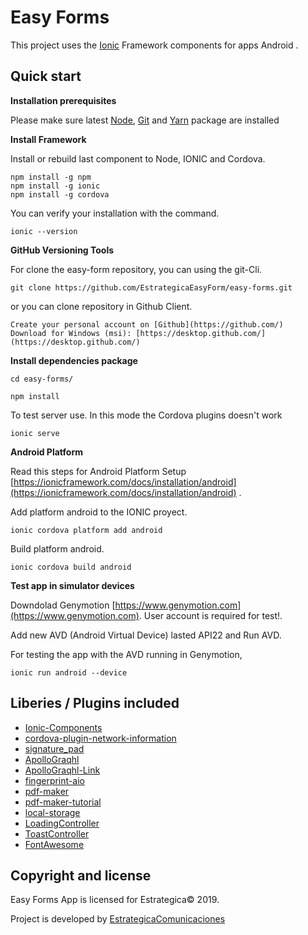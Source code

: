 # Easy Forms

This project uses the [Ionic](https://ionicframework.com/docs/intro) Framework components for apps Android .

## Quick start


**Installation prerequisites**

Please make sure latest [Node](https://nodejs.org/es/), [Git](https://git-scm.com/downloads) and [Yarn](https://yarnpkg.com/lang/en/docs/install/) package are installed


**Install Framework**

Install or rebuild last component to Node, IONIC and Cordova.
```
npm install -g npm
npm install -g ionic
npm install -g cordova
```

You can verify your installation with the command.
```
ionic --version 
```

**GitHub Versioning Tools**

For clone the easy-form repository, you can using the git-Cli.

```
git clone https://github.com/EstrategicaEasyForm/easy-forms.git
```

or you can clone repository in Github Client.

```
Create your personal account on [Github](https://github.com/)
Download for Windows (msi): [https://desktop.github.com/](https://desktop.github.com/)
```

**Install dependencies package**
```
cd easy-forms/
```
```
npm install
```

To test server use. In this mode the Cordova plugins doesn't work
```
ionic serve
```

**Android Platform**

Read this steps for Android Platform Setup [https://ionicframework.com/docs/installation/android](https://ionicframework.com/docs/installation/android) .

Add platform android to the IONIC proyect.

```
ionic cordova platform add android
```

Build platform android.

```
ionic cordova build android
```

**Test app in simulator devices**

Downdolad Genymotion [https://www.genymotion.com](https://www.genymotion.com). User account is required for test!.

Add new AVD (Android Virtual Device) lasted API22 and Run AVD.

For testing the app with the AVD running in Genymotion, 

```
ionic run android --device
```
## Liberies / Plugins included 
* [Ionic-Components](https://ionicframework.com/docs/components/)
* [cordova-plugin-network-information](https://ionicframework.com/docs/native/network)
* [signature_pad](https://www.npmjs.com/package/signature_pad)
* [ApolloGraqhl](https://www.apollographql.com/docs/angular/basics/setup/) 
* [ApolloGraqhl-Link](https://www.apollographql.com/docs/angular/basics/network-layer/)
* [fingerprint-aio](https://ionicframework.com/docs/native/fingerprint-aio)
* [pdf-maker](https://pdfmake.github.io/docs/)
* [pdf-maker-tutorial](https://ionicacademy.com/create-pdf-files-ionic-pdfmake/)
* [local-storage](https://ionicframework.com/docs/building/storage)
* [LoadingController](https://ionicframework.com/docs/v3/api/components/loading/LoadingController/)
* [ToastController](https://ionicframework.com/docs/v3/api/components/toast/ToastController/)
* [FontAwesome](https://github.com/FortAwesome/angular-fontawesome)

## Copyright and license

Easy Forms App is licensed for Estrategica&copy; 2019.

Project is developed by [EstrategicaComunicaciones](https://github.com/EstrategicaEasyForm)
